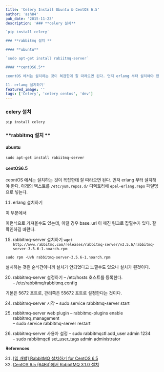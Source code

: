 ```yaml
---
title: 'Celery Install Ubuntu & CentOS 6.5'
author: 'ash84'
pub_date: '2015-11-23'
description: '### **celery 설치**

`pip install celery`

### **rabbitmq 설치 **

#### **ubuntu**

`sudo apt-get install rabiitmq-server`

#### **centOS6.5**

ceontOS 에서는 설치하는 것이 복잡한데 잘 따라오면 된다. 먼저 erlang 부터 설치해야 한다. 아래의 텍스트를 `/etc/yum.repos.d/` 디렉토리에 `epel-erlang.repo` 파일명으로 넣는다.

11. erlang 설치하기'
featured_image: ''
tags: ['Celery', 'celery centos', 'dev']
---
```



### **celery 설치**

`pip install celery`

### **rabbitmq 설치 **

#### **ubuntu**

`sudo apt-get install rabiitmq-server`

#### **centOS6.5**

ceontOS 에서는 설치하는 것이 복잡한데 잘 따라오면 된다. 먼저 erlang 부터 설치해야 한다. 아래의 텍스트를 `/etc/yum.repos.d/` 디렉토리에 `epel-erlang.repo` 파일명으로 넣는다.

11. erlang 설치하기
<script src="https://gist.github.com/AhnSeongHyun/a2ba9e87d9f1c4c5b9e8.js"></script>

이 부분에서  
<script src="https://gist.github.com/AhnSeongHyun/9912913a066bd7b4967c.js"></script>  
 이런식으로 가져올수도 있는데, 이럴 경우 base_url 이 깨진 링크로 잡힐수가 있다. 잘 확인하길 바란다.

15. rabbitmq-server 설치하기
`wget http://www.rabbitmq.com/releases/rabbitmq-server/v3.5.6/rabbitmq-server-3.5.6-1.noarch.rpm`

`sudo rpm -Uvh rabbitmq-server-3.5.6-1.noarch.rpm`

설치하는 것은 순식간이니까 설치가 안되었다고 느낄수도 있으나 설치가 된것이다.

20. rabbitmq-server 설정하기
– /etc/hosts 호스트를 등록한다.  
 – /etc/rabbitmq/rabbitmq.config

<script src="https://gist.github.com/AhnSeongHyun/2fc4a1b0cde52aea2447.js"></script>

기본은 5672 포트로, 관리쪽은 55672 포트로 설정한다는 것이다.

24. rabbitmq-server 시작
– sudo service rabbitmq-server start

26. rabbitmq-server web plugin
– rabbitmq-plugins enable rabbitmq_management  
 – sudo service rabbitmq-server restart

28. rabbitmq-server 사용자 설정
– sudo rabbitmqctl add_user admin 1234  
 – sudo rabbitmqctl set_user_tags admin administrator

**References**

31. [[입 개발] RabbitMQ 설치하기 for CentOS 6.5](https://charsyam.wordpress.com/2014/07/09/%EC%9E%85-%EA%B0%9C%EB%B0%9C-rabbitmq-%EC%84%A4%EC%B9%98%ED%95%98%EA%B8%B0-for-centos-6-5/)
32. [CentOS 6.5 (64Bit)에서 RabbitMQ 3.1.0 설치](http://jmkjb.blogspot.kr/2015/06/centos-65-64bit-rabbitmq-310.html)


